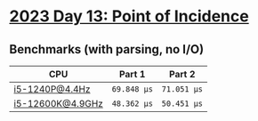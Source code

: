 # [2023 Day 13: Point of Incidence](https://adventofcode.com/2023/day/13)

## Benchmarks (with parsing, no I/O)

| CPU              | Part 1      | Part 2      |
| ---------------- | ----------- | ----------- |
| i5-1240P@4.4Hz   | `69.848 µs` | `71.051 µs` |
| i5-12600K@4.9GHz | `48.362 µs` | `50.451 µs` |
